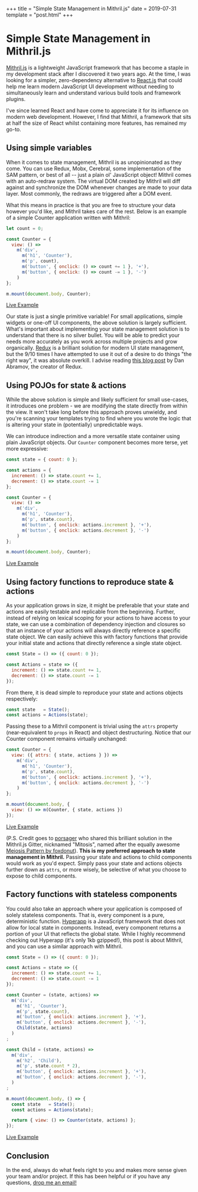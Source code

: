 +++
title = "Simple State Management in Mithril.js"
date = 2019-07-31
template = "post.html"
+++

# Simple State Management in Mithril.js

[Mithril.js](https://mithril.js.org) is a lightweight JavaScript framework that has become a staple in my development stack after I discovered it two years ago. At the time, I was looking for a simpler, zero-dependency alternative to [React.js](https://reactjs.org/) that could help me learn modern JavaScript UI development without needing to simultaneously learn and understand various build tools and framework plugins.

I've since learned React and have come to appreciate it for its influence on modern web development. However, I find that Mithril, a framework that sits at half the size of React whilst containing more features, has remained my go-to.

## Using simple variables

When it comes to state management, Mithril is as unopinionated as they come. You can use Redux, Mobx, Cerebral, some implementation of the SAM pattern, or best of all -- just a plain ol' JavaScript object! Mithril comes with an auto-redraw system. The virtual DOM created by Mithril will diff against and synchronize the DOM whenever changes are made to your data layer. Most commonly, the redraws are triggered after a DOM event.

What this means in practice is that you are free to structure your data however you'd like, and Mithril takes care of the rest. Below is an example of a simple Counter application written with Mithril:

```js
let count = 0;

const Counter = {
  view: () =>
    m('div',
      m('h1', 'Counter'),
      m('p', count),
      m('button', { onclick: () => count += 1 }, '+'),
      m('button', { onclick: () => count -= 1 }, '-')
    )
};

m.mount(document.body, Counter);
```
[Live Example](https://flems.io/#0=N4IgZglgNgpgziAXAbVAOwIYFsZJAOgAsAXLKEAGhAGMB7NYmBvEAXwvW10QICsEqdBk2J5YxAAR0ArgwkBeCQAYA3AB00GoXEkBBAA76FE4BokSAbhBgB3RBIAUASgUA+M+YlYHAcgAmEBY+FB6eXr6EAIzBEj4AwrSyjABOPk4haGHm3j76MTIM6aGeOQBG0sTE9DHAEvTUUBDUANb2zm5SiXIA1IqREuyx3WkZWeE+5ZXVFCZ1aA1NrY4u8q6dSRIAtH0DMz6bacVOGqzqmmhY+FhdxA5+tNTSOAz4pbR+AJ4zBvpOKpQgOAwWDUYgQegIHiRABMiGhAA5NkpEEo2BwQJgcHh8NQ4AIaPRGMweGwALpURpoZqQ1AYrh4LAQYiEZLQAHSZLkHgkYj6OCIAD0Atk+maAHMcbQsALGczWVAAALQ-BKfAAZhlTJZ0CuEDQ+H4AOIH303EB1FZ+lErFJrCAA)

Our state is just a single primitive variable! For small applications, simple widgets or one-off UI components, the above solution is largely sufficient. What's important about implementing your state management solution is to understand that there is no silver bullet. You will be able to predict your needs more accurately as you work across multiple projects and grow organically. [Redux](https://redux.js.org/) is a brilliant solution for modern UI state management, but the 9/10 times I have attempted to use it out of a desire to do things "the right way", it was absolute overkill. I advise reading [this blog post](https://medium.com/@dan_abramov/you-might-not-need-redux-be46360cf367) by Dan Abramov, the creator of Redux.

## Using POJOs for state & actions

While the above solution is simple and likely sufficient for small use-cases, it introduces one problem - we are modifying the state directly from within the view. It won't take long before this approach proves unwieldy, and you're scanning your templates trying to find where you wrote the logic that is altering your state in (potentially) unpredictable ways.

We can introduce indirection and a more versatile state container using plain JavaScript objects. Our `Counter` component becomes more terse, yet more expressive:

```js
const state = { count: 0 };

const actions = {
  increment: () => state.count += 1,
  decrement: () => state.count -= 1
};

const Counter = {
  view: () =>
    m('div',
      m('h1', 'Counter'),
      m('p', state.count),
      m('button', { onclick: actions.increment }, '+'),
      m('button', { onclick: actions.decrement }, '-')
    )
};

m.mount(document.body, Counter);
```
[Live Example](https://flems.io/#0=N4IgZglgNgpgziAXAbVAOwIYFsZJAOgAsAXLKEAGhAGMB7NYmBvEAXwvW10QICsEqdBk2J4hcYgAIJGRpIC8k4JLoBXBokkAGSawDcAHTRHxUjNWIR6cBUqOTJENNQBOMHBskAKAJQKAfNLEsjD4agySANSKAIwU9pIAJjCu7iKavgFBIWG06lIAtLFG+kYm1lIAwnnCLrbACQBuEDAA7hl+8v4JDlheAOSJEI398WgOE5J9-YQxo5L91fkwLv0+Y5O9AwAO8zKMufnrPRPTAEaqxMT088r01FAQ1ADWmuaW1vhOqR5S7AuRNYbTbnS7XNC3ST3R4vN4WKxoOD4ZI-ES6CgLAprE4+EqGYxoLD4LA1YheRK0aiqX74M60RIATwxS1qPj0lBAcBgsHh1jwWkQWgKMQA7IgAMwAJjYHBAmBweDCcAENHojGYPDYAF0qI80M8EChOAqeFgIMRCC5oBzVC5yDwSMRtnBEAB6V3qbbPADmuSwrrNFqtUAAApL8Fp8OKA+bLdBiU58PwOcQGdtuJzXBBtqJWFrWEA)

## Using factory functions to reproduce state & actions

As your application grows in size, it might be preferable that your state and actions are easily testable and replicable from the beginning. Further, instead of relying on lexical scoping for your actions to have access to your state, we can use a combination of dependency injection and closures so that an instance of your actions will always directly reference a specific state object. We can easily achieve this with factory functions that provide your initial state and actions that directly reference a single state object.

```js
const State = () => ({ count: 0 });

const Actions = state => ({
  increment: () => state.count += 1,
  decrement: () => state.count -= 1
});
```

From there, it is dead simple to reproduce your state and actions objects respectively:

```js
const state   = State();
const actions = Actions(state);
```

Passing these to a Mithril component is trivial using the `attrs` property (near-equivalent to `props` in React) and object destructuring. Notice that our Counter component remains virtually unchanged:

```js
const Counter = {
  view: ({ attrs: { state, actions } }) =>
    m('div',
      m('h1', 'Counter'),
      m('p', state.count),
      m('button', { onclick: actions.increment }, '+'),
      m('button', { onclick: actions.decrement }, '-')
    )
};

m.mount(document.body, {
  view: () => m(Counter, { state, actions })
});
```
[Live Example](https://flems.io/#0=N4IgZglgNgpgziAXAbVAOwIYFsZJAOgAsAXLKEAGhAGMB7NYmBvEAXwvW10QICsEqdBk2J4hcYgAIAysQyNJAXkkAKAJRKAfKuCS6AVwaJJABkms1AbgA6aW+KkBBasQj04SyRPkwtO25KSEGjUAE4wOEaqGora3oz4BgySANTKAIwUAZIAJjBhESLG6n7xMIm0hlIAtBm2FjZ2Ie5SZYGesj7qjQ6SGC5uaB7Kzq7uKmVWtvYtkgDClcKhnsDZAG4QMADuxbryxKFwxrplFH0D7ubmMZrZgVgqAOQ5EGuPWWjt7Q+PhOnvkkeCyqMFCjzUHy+9yeAAcAWUKlUIXdvk8AEb6YjEegA3T0ahQCDUADWxn6YyG+GCBUiUnYgJS4MhUJ+GKxOLOeJChJJZIulLyNJE5jOj2q4JRanqjVsWHwWEWxBUOVo1H0tPwaNoOQAnpz1psdtE-A9gUtOV45IwzuTBh4LPUrJQQHAYLB+QgeOkAMyIABMAFY2BwQJgcHhEnABDR6IxmDw2ABdKiEtDEz2oUNcPBYCDEQihaDO-Shcg8EjEGFHAD01cMMOJAHMKlhq7n84WoAABP34Ez4b1tvMF6Dy4L4fjO4g6mHcF1hCAw0SsROsIA)

(P.S. Credit goes to [porsager](https://github.com/porsager) who shared this brilliant solution in the Mithril.js Gitter, nicknamed "Mitosis", named after the equally awesome [Meiosis Pattern by foxdonut](http://meiosis.js.org/)). **This is my preferred approach to state management in Mithril.** Passing your state and actions to child components would work as you'd expect. Simply pass your state and actions objects further down as `attrs`, or more wisely, be selective of what you choose to expose to child components.

## Factory functions with stateless components

You could also take an approach where your application is composed of solely stateless components. That is, every component is a pure, deterministic function. [Hyperapp](https://github.com/JorgeBucaran/hyperapp) is a JavaScript framework that does not allow for local state in components. Instead, every component returns a portion of your UI that reflects the global state. While I highly recommend checking out Hyperapp (it's only 1kb gzipped!), this post is about Mithril, and you can use a similar approach with Mithril.

```js
const State = () => ({ count: 0 });

const Actions = state => ({
  increment: () => state.count += 1,
  decrement: () => state.count -= 1
});

const Counter = (state, actions) =>
  m('div',
    m('h1', 'Counter'),
    m('p', state.count),
    m('button', { onclick: actions.increment }, '+'),
    m('button', { onclick: actions.decrement }, '-'),
    Child(state, actions)
  )
;

const Child = (state, actions) =>
  m('div',
    m('h2', 'Child'),
    m('p', state.count * 2),
    m('button', { onclick: actions.increment }, '+'),
    m('button', { onclick: actions.decrement }, '-'),
  )
;

m.mount(document.body, () => {
  const state   = State();
  const actions = Actions(state);

  return { view: () => Counter(state, actions) };
});
```
[Live Example](https://flems.io/#0=N4IgZglgNgpgziAXAbVAOwIYFsZJAOgAsAXLKEAGhAGMB7NYmBvEAXwvW10QICsEqdBk2J4hcYgAIAysQyNJAXkkAKAJRKAfKuCS6AVwaJJABkms1AbgA6aW+KkBBasQj04SyRPkwtO25KSEGjUAE4wOEaqGora3oz4BgySANTKAIwUAZIAJjBhESLG6n7xMIm0hlIAtBm2FjZ2Ie5SAMKVwqGeKmUUkhgubmhwMZrZWCoA5DkQAG6TWWiBgROThOkLkpPtVTChk2qLy5KrAA6bZRVVh9krUwBG+sTE9Ju69NRQENQA1sYDrnc+GCBUiUnYWxSByOy1Wj2erz67xCX1+-0GQLyoJE5j6k2q0NuklahGgOR6ckYfQBQxG2TUtka9haxNJUBy3V6-Qxw1G4ymM3mMLuawATJttmycoSlrCpuc+pcklIAFSSUU3WUi+EvNBvSQfVF-bmA4bAkLhMG4yEy45wp66-WG77GmmY-KWnEQ-G2yQMtBMtBYfBYDrEFQ5WjUfRg-D3Wg5ACefRKsUkwGyDi8lN8gWUsh86kagSzbuGnmcprgFJ8Vls2XCxH0oSWulmEBgAHdiqNiWG9jWqSbaRpWI0GpQQHAYLAeQgeCZECZqgBmdKIFdsDggTA4PCJOACGj0RjMHhsAC6VC+aB+89QO64eCwEGIhFC0EnzfIPBIxFOcCIAA9EBhinD8ADmFRYEBL5vh+UAAAKivgJj4CusGvu+0AhsE+D8JOxCJqc3BTmEECnKIrAXqwQA)

## Conclusion

In the end, always do what feels right to you and makes more sense given your team and/or project. If this has been helpful or if you have any questions, [drop me an email!](mailto:me@kevinfiol.com)

